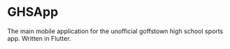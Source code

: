 # GHSApp

The main mobile application for the unofficial goffstown high school sports app. Written in Flutter.
